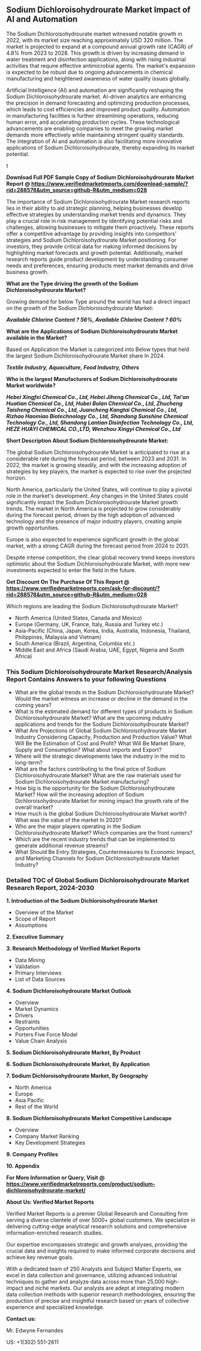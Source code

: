 <h2>Sodium Dichloroisohydrourate Market Impact of AI and Automation</h2><p>The Sodium Dichloroisohydrourate market witnessed notable growth in 2022, with its market size reaching approximately USD 320 million. The market is projected to expand at a compound annual growth rate (CAGR) of 4.8% from 2023 to 2028. This growth is driven by increasing demand in water treatment and disinfection applications, along with rising industrial activities that require effective antimicrobial agents. The market's expansion is expected to be robust due to ongoing advancements in chemical manufacturing and heightened awareness of water quality issues globally.</p><p>Artificial Intelligence (AI) and automation are significantly reshaping the Sodium Dichloroisohydrourate market. AI-driven analytics are enhancing the precision in demand forecasting and optimizing production processes, which leads to cost efficiencies and improved product quality. Automation in manufacturing facilities is further streamlining operations, reducing human error, and accelerating production cycles. These technological advancements are enabling companies to meet the growing market demands more effectively while maintaining stringent quality standards. The integration of AI and automation is also facilitating more innovative applications of Sodium Dichloroisohydrourate, thereby expanding its market potential.</p>t</p><p id="" class=""><strong>Download Full PDF Sample Copy of Sodium Dichloroisohydrourate Market Report @ <a href="https://www.verifiedmarketreports.com/download-sample/?rid=288578&utm_source=github-R&utm_medium=028" target="_blank">https://www.verifiedmarketreports.com/download-sample/?rid=288578&utm_source=github-R&utm_medium=028</a></strong></p><p>The importance of&nbsp;Sodium Dichloroisohydrourate Market research reports lies in their ability to aid strategic planning, helping businesses develop effective strategies by understanding market trends and dynamics. They play a crucial role in risk management by identifying potential risks and challenges, allowing businesses to mitigate them proactively. These reports offer a competitive advantage by providing insights into competitors' strategies and Sodium Dichloroisohydrourate Market positioning. For investors, they provide critical data for making informed decisions by highlighting market forecasts and growth potential. Additionally, market research reports guide product development by understanding consumer needs and preferences, ensuring products meet market demands and drive business growth.</p><p><strong>What are the&nbsp;Type driving the growth of the Sodium Dichloroisohydrourate Market?</strong></p><p id="" class="">Growing demand for below Type around the world has had a direct impact on the growth of the Sodium Dichloroisohydrourate Market:</p><em><strong>Available Chlorine Content ? 56%, Available Chlorine Content ? 60%</strong></em></p><strong>What are the&nbsp;Applications&nbsp;of Sodium Dichloroisohydrourate Market available in the Market?</strong></p><p id="" class="">Based on Application the Market is categorized into Below types that held the largest Sodium Dichloroisohydrourate Market share In 2024.</p><em><strong>Textile Industry, Aquaculture, Food Industry, Others</strong></em></p><strong>Who is the largest Manufacturers of Sodium Dichloroisohydrourate Market worldwide?</strong></p><p><em><strong>Hebei Xingfei Chemical Co., Ltd, Hebei Jiheng Chemical Co., Ltd, Tai'an Huatian Chemical Co., Ltd, Hubei Bolan Chemical Co., Ltd, Zhucheng Taisheng Chemical Co., Ltd, Juancheng Kangtai Chemical Co., Ltd, Rizhao Haomiao Biotechnology Co., Ltd, Shandong Sunshine Chemical Technology Co., Ltd, Shandong Lantian Disinfection Technology Co., Ltd, HEZE HUAYI CHEMICAL CO.,LTD, Wenzhou Xingyi Chemical Co., Ltd</strong></em></p><p id="" class=""><strong>Short Description About Sodium Dichloroisohydrourate Market:</strong></p><p>The global Sodium Dichloroisohydrourate Market is anticipated to rise at a considerable rate during the forecast period, between 2023 and 2031. In 2022, the market is growing steadily, and with the increasing adoption of strategies by key players, the market is expected to rise over the projected horizon.</p><p>North America, particularly the United States, will continue to play a pivotal role in the market's development. Any changes in the United States could significantly impact the Sodium Dichloroisohydrourate Market growth trends. The market in North America is projected to grow considerably during the forecast period, driven by the high adoption of advanced technology and the presence of major industry players, creating ample growth opportunities.</p><p>Europe is also expected to experience significant growth in the global market, with a strong CAGR during the forecast period from 2024 to 2031.</p><p>Despite intense competition, the clear global recovery trend keeps investors optimistic about the Sodium Dichloroisohydrourate Market, with more new investments expected to enter the field in the future.</p><p id="" class=""><strong>Get Discount On The Purchase Of This Report @ <a href="https://www.verifiedmarketreports.com/ask-for-discount/?rid=288578&utm_source=github-R&utm_medium=028" target="_blank">https://www.verifiedmarketreports.com/ask-for-discount/?rid=288578&utm_source=github-R&utm_medium=028</a></strong></p>Which regions are leading the Sodium Dichloroisohydrourate Market?</p><ul><li>North America (United States, Canada and Mexico)</li><li>Europe (Germany, UK, France, Italy, Russia and Turkey etc.)</li><li>Asia-Pacific (China, Japan, Korea, India, Australia, Indonesia, Thailand, Philippines, Malaysia and Vietnam)</li><li>South America (Brazil, Argentina, Columbia etc.)</li><li>Middle East and Africa (Saudi Arabia, UAE, Egypt, Nigeria and South Africa)</li></ul><h3 id="" class="">This Sodium Dichloroisohydrourate Market Research/Analysis Report Contains Answers to your following Questions</h3><ul><li>What are the global trends in the Sodium Dichloroisohydrourate Market? Would the market witness an increase or decline in the demand in the coming years?</li><li>What is the estimated demand for different types of products in Sodium Dichloroisohydrourate Market? What are the upcoming industry applications and trends for the Sodium Dichloroisohydrourate Market?</li><li>What Are Projections of Global Sodium Dichloroisohydrourate Market Industry Considering Capacity, Production and Production Value? What Will Be the Estimation of Cost and Profit? What Will Be Market Share, Supply and Consumption? What about imports and Export?</li><li>Where will the strategic developments take the industry in the mid to long-term?</li><li>What are the factors contributing to the final price of Sodium Dichloroisohydrourate Market? What are the raw materials used for Sodium Dichloroisohydrourate Market manufacturing?</li><li>How big is the opportunity for the Sodium Dichloroisohydrourate Market? How will the increasing adoption of Sodium Dichloroisohydrourate Market for mining impact the growth rate of the overall market?</li><li>How much is the global Sodium Dichloroisohydrourate Market worth? What was the value of the market In 2020?</li><li>Who are the major players operating in the Sodium Dichloroisohydrourate Market? Which companies are the front runners?</li><li>Which are the recent industry trends that can be implemented to generate additional revenue streams?</li><li>What Should Be Entry Strategies, Countermeasures to Economic Impact, and Marketing Channels for Sodium Dichloroisohydrourate Market Industry?</li></ul><h3 id="" class="">Detailed TOC of Global Sodium Dichloroisohydrourate Market Research Report, 2024-2030</h3><p id="" class=""><strong>1. Introduction of the Sodium Dichloroisohydrourate Market</strong></p><ul><li>Overview of the Market</li><li>Scope of Report</li><li>Assumptions</li></ul><p id="" class=""><strong>2. Executive Summary</strong></p><p id="" class=""><strong>3. Research Methodology of Verified Market Reports</strong></p><ul><li>Data Mining</li><li>Validation</li><li>Primary Interviews</li><li>List of Data Sources</li></ul><p id="" class=""><strong>4. Sodium Dichloroisohydrourate Market Outlook</strong></p><ul><li>Overview</li><li>Market Dynamics</li><li>Drivers</li><li>Restraints</li><li>Opportunities</li><li>Porters Five Force Model</li><li>Value Chain Analysis</li></ul><p id="" class=""><strong>5. Sodium Dichloroisohydrourate Market, By Product</strong></p><p id="" class=""><strong>6. Sodium Dichloroisohydrourate Market, By Application</strong></p><p id="" class=""><strong>7. Sodium Dichloroisohydrourate Market, By Geography</strong></p><ul><li>North America</li><li>Europe</li><li>Asia Pacific</li><li>Rest of the World</li></ul><p id="" class=""><strong>8. Sodium Dichloroisohydrourate Market Competitive Landscape</strong></p><ul><li>Overview</li><li>Company Market Ranking</li><li>Key Development Strategies</li></ul><p id="" class=""><strong>9. Company Profiles</strong></p><p id="" class=""><strong>10. Appendix</strong></p><p id="" class=""><strong>For More Information or Query, Visit @ <a href="https://www.verifiedmarketreports.com/product/sodium-dichloroisohydrourate-market/" target="_blank">https://www.verifiedmarketreports.com/product/sodium-dichloroisohydrourate-market/</a></strong></p><p id="" class=""><strong>About Us: Verified Market Reports</strong></p><p id="" class="">Verified Market Reports is a premier Global Research and Consulting firm serving a diverse clientele of over 5000+ global customers. We specialize in delivering cutting-edge analytical research solutions and comprehensive information-enriched research studies.</p><p id="" class="">Our expertise encompasses strategic and growth analyses, providing the crucial data and insights required to make informed corporate decisions and achieve key revenue goals.</p><p id="" class="">With a dedicated team of 250 Analysts and Subject Matter Experts, we excel in data collection and governance, utilizing advanced industrial techniques to gather and analyze data across more than 25,000 high-impact and niche markets. Our analysts are adept at integrating modern data collection methods with superior research methodologies, ensuring the production of precise and insightful research based on years of collective experience and specialized knowledge.</p><p id="" class=""><strong>Contact us:</strong></p><p id="" class="">Mr. Edwyne Fernandes</p><p id="" class="">US: +1(302) 551-2611</p>